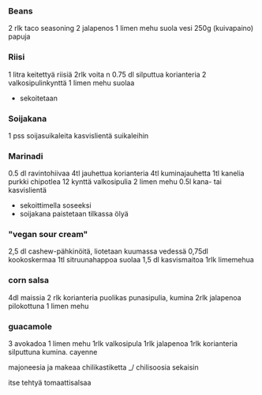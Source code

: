 
### Beans
2 rlk taco seasoning
2 jalapenos
1 limen mehu
suola
vesi
250g (kuivapaino) papuja

### Riisi
1 litra keitettyä riisiä
2rlk voita
n 0.75 dl silputtua korianteria
2 valkosipulinkynttä
1 limen mehu
suolaa
- sekoitetaan

### Soijakana
1 pss soijasuikaleita
kasvislientä suikaleihin

### Marinadi
0.5 dl ravintohiivaa
4tl jauhettua korianteria
4tl kuminajauhetta
1tl kanelia
purkki chipotlea
12 kynttä valkosipulia
2 limen mehu
0.5l kana- tai kasvislientä
- sekoittimella soseeksi
- soijakana paistetaan tilkassa ölyä

  

### "vegan sour cream"
2,5 dl cashew-pähkinöitä, liotetaan kuumassa vedessä
0,75dl kookoskermaa
1tl sitruunahappoa
suolaa
1,5 dl kasvismaitoa
1rlk limemehua

### corn salsa
4dl maissia
2 rlk korianteria
puolikas punasipulia, kumina
2rlk jalapenoa pilokottuna
1 limen mehu

### guacamole
3 avokadoa
1 limen mehu
1rlk valkosipula
1rlk jalapenoa
1rlk korianteria silputtuna
kumina. cayenne

  

majoneesia ja makeaa chilikastiketta _/ chilisoosia sekaisin

  

itse tehtyä tomaattisalsaa